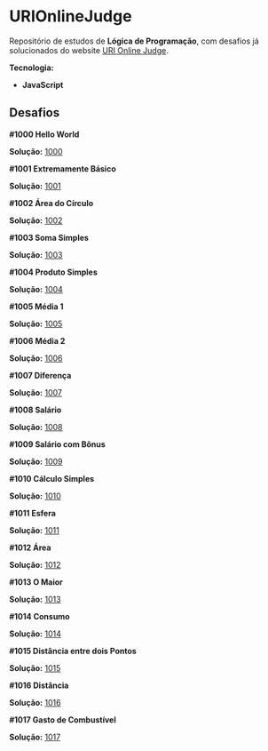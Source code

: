 # URIOnlineJudge

Repositório de estudos de **Lógica de Programação**, com desafios já solucionados do website [URI Online Judge](https://www.urionlinejudge.com.br/).

**Tecnologia:**

* **JavaScript**

## Desafios

**#1000 Hello World**

**Solução:** [1000](https://github.com/JesseLopesTI/URIOnlineJudge/tree/master/Problemas/1000)

**#1001 Extremamente Básico**

**Solução:** [1001](https://github.com/JesseLopesTI/URIOnlineJudge/tree/master/Problemas/1001)

**#1002 Área do Círculo**

**Solução:** [1002](https://github.com/JesseLopesTI/URIOnlineJudge/tree/master/Problemas/1002)

**#1003 Soma Simples**

**Solução:** [1003](https://github.com/JesseLopesTI/URIOnlineJudge/tree/master/Problemas/1003)

**#1004 Produto Simples**

**Solução:** [1004](https://github.com/JesseLopesTI/URIOnlineJudge/tree/master/Problemas/1004)

**#1005 Média 1**

**Solução:** [1005](https://github.com/JesseLopesTI/URIOnlineJudge/tree/master/Problemas/1005)

**#1006 Média 2**

**Solução:** [1006](https://github.com/JesseLopesTI/URIOnlineJudge/tree/master/Problemas/1006)

**#1007 Diferença**

**Solução:** [1007](https://github.com/JesseLopesTI/URIOnlineJudge/tree/master/Problemas/1007)

**#1008 Salário**

**Solução:** [1008](https://github.com/JesseLopesTI/URIOnlineJudge/tree/master/Problemas/1008)

**#1009 Salário com Bônus**

**Solução:** [1009](https://github.com/JesseLopesTI/URIOnlineJudge/tree/master/Problemas/1009)

**#1010 Cálculo Simples**

**Solução:** [1010](https://github.com/JesseLopesTI/URIOnlineJudge/tree/master/Problemas/1010)

**#1011 Esfera**

**Solução:** [1011](https://github.com/JesseLopesTI/URIOnlineJudge/tree/master/Problemas/1011)

**#1012 Área**

**Solução:** [1012](https://github.com/JesseLopesTI/URIOnlineJudge/tree/master/Problemas/1012)

**#1013 O Maior**

**Solução:** [1013](https://github.com/JesseLopesTI/URIOnlineJudge/tree/master/Problemas/1013)

**#1014 Consumo**

**Solução:** [1014](https://github.com/JesseLopesTI/URIOnlineJudge/tree/master/Problemas/1014)

**#1015 Distância entre dois Pontos**

**Solução:** [1015](https://github.com/JesseLopesTI/URIOnlineJudge/tree/master/Problemas/1015)

**#1016 Distância**

**Solução:** [1016](https://github.com/JesseLopesTI/URIOnlineJudge/tree/master/Problemas/1016)

**#1017 Gasto de Combustível**

**Solução:** [1017](https://github.com/JesseLopesTI/URIOnlineJudge/tree/master/Problemas/1017)
